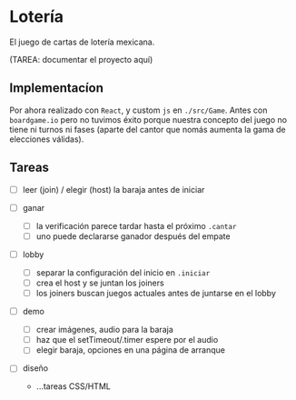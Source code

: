 # Lotería

El juego de cartas de lotería mexicana.

(TAREA: documentar el proyecto aquí)

## Implementacíon

Por ahora realizado con `React`, y custom `js` en `./src/Game`. Antes con `boardgame.io` pero no tuvimos éxito porque nuestra concepto del juego no tiene ni turnos ni fases (aparte del cantor que nomás aumenta la gama de elecciones válidas).

## Tareas

- [ ] leer (join) / elegir (host) la baraja antes de iniciar

- [ ] ganar
	- [ ] la verificación parece tardar hasta el próximo `.cantar` 
	- [ ] uno puede declararse ganador después del empate

- [ ] lobby
	- [ ] separar la configuración del inicio en `.iniciar`
	- [ ] crea el host y se juntan los joiners
	- [ ] los joiners buscan juegos actuales antes de juntarse en el lobby

- [ ] demo
	- [ ] crear imágenes, audio para la baraja
	- [ ] haz que el setTimeout/.timer espere por el audio
	- [ ] elegir baraja, opciones en una página de arranque

- [ ] diseño
	- ...tareas CSS/HTML

